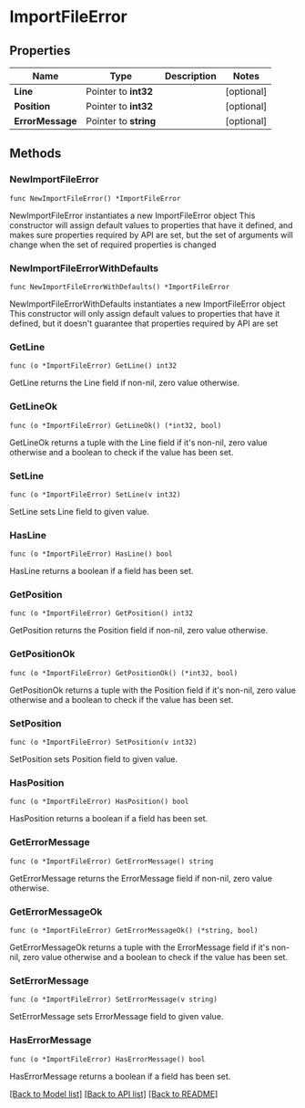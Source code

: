 # ImportFileError

## Properties

Name | Type | Description | Notes
------------ | ------------- | ------------- | -------------
**Line** | Pointer to **int32** |  | [optional] 
**Position** | Pointer to **int32** |  | [optional] 
**ErrorMessage** | Pointer to **string** |  | [optional] 

## Methods

### NewImportFileError

`func NewImportFileError() *ImportFileError`

NewImportFileError instantiates a new ImportFileError object
This constructor will assign default values to properties that have it defined,
and makes sure properties required by API are set, but the set of arguments
will change when the set of required properties is changed

### NewImportFileErrorWithDefaults

`func NewImportFileErrorWithDefaults() *ImportFileError`

NewImportFileErrorWithDefaults instantiates a new ImportFileError object
This constructor will only assign default values to properties that have it defined,
but it doesn't guarantee that properties required by API are set

### GetLine

`func (o *ImportFileError) GetLine() int32`

GetLine returns the Line field if non-nil, zero value otherwise.

### GetLineOk

`func (o *ImportFileError) GetLineOk() (*int32, bool)`

GetLineOk returns a tuple with the Line field if it's non-nil, zero value otherwise
and a boolean to check if the value has been set.

### SetLine

`func (o *ImportFileError) SetLine(v int32)`

SetLine sets Line field to given value.

### HasLine

`func (o *ImportFileError) HasLine() bool`

HasLine returns a boolean if a field has been set.

### GetPosition

`func (o *ImportFileError) GetPosition() int32`

GetPosition returns the Position field if non-nil, zero value otherwise.

### GetPositionOk

`func (o *ImportFileError) GetPositionOk() (*int32, bool)`

GetPositionOk returns a tuple with the Position field if it's non-nil, zero value otherwise
and a boolean to check if the value has been set.

### SetPosition

`func (o *ImportFileError) SetPosition(v int32)`

SetPosition sets Position field to given value.

### HasPosition

`func (o *ImportFileError) HasPosition() bool`

HasPosition returns a boolean if a field has been set.

### GetErrorMessage

`func (o *ImportFileError) GetErrorMessage() string`

GetErrorMessage returns the ErrorMessage field if non-nil, zero value otherwise.

### GetErrorMessageOk

`func (o *ImportFileError) GetErrorMessageOk() (*string, bool)`

GetErrorMessageOk returns a tuple with the ErrorMessage field if it's non-nil, zero value otherwise
and a boolean to check if the value has been set.

### SetErrorMessage

`func (o *ImportFileError) SetErrorMessage(v string)`

SetErrorMessage sets ErrorMessage field to given value.

### HasErrorMessage

`func (o *ImportFileError) HasErrorMessage() bool`

HasErrorMessage returns a boolean if a field has been set.


[[Back to Model list]](../README.md#documentation-for-models) [[Back to API list]](../README.md#documentation-for-api-endpoints) [[Back to README]](../README.md)



